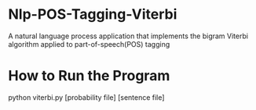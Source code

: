 # Nlp-POS-Tagging-Viterbi
A natural language process application that implements the bigram Viterbi algorithm applied to part-of-speech(POS) tagging
# How to Run the Program
python viterbi.py [probability file] [sentence file]
